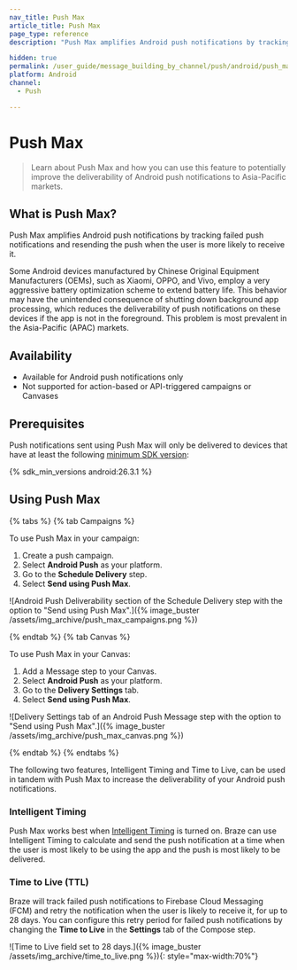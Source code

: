 ```yaml
---
nav_title: Push Max
article_title: Push Max
page_type: reference
description: "Push Max amplifies Android push notifications by tracking failed push notifications and resending the push when the user is more likely to receive it."

hidden: true
permalink: /user_guide/message_building_by_channel/push/android/push_max/
platform: Android
channel:
  - Push

---
```


# Push Max

> Learn about Push Max and how you can use this feature to potentially improve the deliverability of Android push notifications to Asia-Pacific markets.

## What is Push Max?

Push Max amplifies Android push notifications by tracking failed push notifications and resending the push when the user is more likely to receive it.

Some Android devices manufactured by Chinese Original Equipment Manufacturers (OEMs), such as Xiaomi, OPPO, and Vivo, employ a very aggressive battery optimization scheme to extend battery life. This behavior may have the unintended consequence of shutting down background app processing, which reduces the deliverability of push notifications on these devices if the app is not in the foreground. This problem is most prevalent in the Asia-Pacific (APAC) markets.

## Availability

- Available for Android push notifications only
- Not supported for action-based or API-triggered campaigns or Canvases

## Prerequisites

Push notifications sent using Push Max will only be delivered to devices that have at least the following [minimum SDK version]({{site.baseurl}}/user_guide/engagement_tools/campaigns/ideas_and_strategies/new_features/#filtering-by-most-recent-app-versions):

{% sdk_min_versions android:26.3.1 %}

## Using Push Max

{% tabs %}
{% tab Campaigns %}

To use Push Max in your campaign:

1. Create a push campaign.
2. Select **Android Push** as your platform.
3. Go to the **Schedule Delivery** step.
4. Select **Send using Push Max**.

![Android Push Deliverability section of the Schedule Delivery step with the option to "Send using Push Max".]({% image_buster /assets/img_archive/push_max_campaigns.png %})

{% endtab %}
{% tab Canvas %}

To use Push Max in your Canvas:

1. Add a Message step to your Canvas.
2. Select **Android Push** as your platform.
3. Go to the **Delivery Settings** tab.
4. Select **Send using Push Max**.

![Delivery Settings tab of an Android Push Message step with the option to "Send using Push Max".]({% image_buster /assets/img_archive/push_max_canvas.png %})

{% endtab %}
{% endtabs %}

The following two features, Intelligent Timing and Time to Live, can be used in tandem with Push Max to increase the deliverability of your Android push notifications.

### Intelligent Timing

Push Max works best when [Intelligent Timing]({{site.baseurl}}/user_guide/sage_ai/intelligence/intelligent_timing/) is turned on. Braze can use Intelligent Timing to calculate and send the push notification at a time when the user is most likely to be using the app and the push is most likely to be delivered.

### Time to Live (TTL)

Braze will track failed push notifications to Firebase Cloud Messaging (FCM) and retry the notification when the user is likely to receive it, for up to 28 days. You can configure this retry period for failed push notifications by changing the **Time to Live** in the **Settings** tab of the Compose step.

![Time to Live field set to 28 days.]({% image_buster /assets/img_archive/time_to_live.png %}){: style="max-width:70%"}
